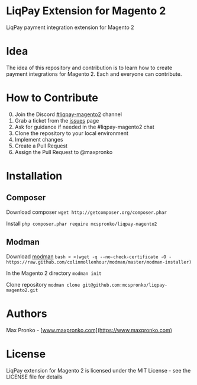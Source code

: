 # LiqPay Extension for Magento 2
LiqPay payment integration extension for Magento 2

# Idea
The idea of this repository and contribution is to learn how to create payment integrations for Magento 2. Each and everyone can contribute.

# How to Contribute
0. Join the Discord [#liqpay-magento2](https://discord.gg/Ukwq3xQ) channel
1. Grab a ticket from the [issues](https://github.com/mcspronko/liqpay-magento-2/issues) page
2. Ask for guidance if needed in the #liqpay-magento2 chat
3. Clone the repository to your local environment
4. Implement changes
5. Create a Pull Request
6. Assign the Pull Request to @maxpronko

# Installation
## Composer

Download composer `wget http://getcomposer.org/composer.phar`

Install `php composer.phar require mcspronko/liqpay-magento2`

## Modman
Download [modman](https://github.com/colinmollenhour/modman) `bash < <(wget -q --no-check-certificate -O - https://raw.github.com/colinmollenhour/modman/master/modman-installer)`

In the Magento 2 directory `modman init`

Clone repository `modman clone git@github.com:mcspronko/liqpay-magento2.git`


# Authors
Max Pronko - [www.maxpronko.com](https://www.maxpronko.com)

# License
LiqPay extension for Magento 2 is licensed under the MIT License - see the LICENSE file for details

